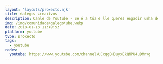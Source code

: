 ```yaml
---
layout: 'layouts/proxecto.njk'
title: Galegos Creativos
description: Canle de Youtube - Se é a túa e lle queres engadir unha descripción e etiquetas, ponte en contacto con nós.
img: /img/comunidade/galegotube.webp
date: 2018-01-13 11:49:53
platform: youtube
type: proxecto
tags:
  - youtube
redes:
  youtube: https://www.youtube.com/channel/UCxqgBH0uyxEkQMPU4uDMnvg
---
```


